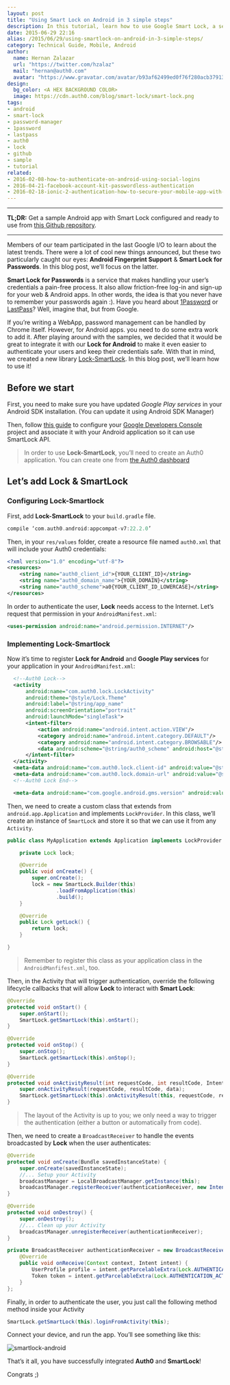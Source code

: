 ```yaml
---
layout: post
title: "Using Smart Lock on Android in 3 simple steps"
description: In this tutorial, learn how to use Google Smart Lock, a service that makes handling user's credentials on Android a pain-free process.
date: 2015-06-29 22:16
alias: /2015/06/29/using-smartlock-on-android-in-3-simple-steps/
category: Technical Guide, Mobile, Android
author:
  name: Hernan Zalazar
  url: "https://twitter.com/hzalaz"
  mail: "hernan@auth0.com"
  avatar: "https://www.gravatar.com/avatar/b93af62499ed0f76f280acb37913f15d.png?size=200"
design: 
  bg_color: <A HEX BACKGROUND COLOR>
  image: https://cdn.auth0.com/blog/smart-lock/smart-lock.png
tags: 
- android
- smart-lock
- password-manager
- 1password
- lastpass
- auth0
- lock
- github
- sample
- tutorial
related:
- 2016-02-08-how-to-authenticate-on-android-using-social-logins
- 2016-04-21-facebook-account-kit-passwordless-authentication
- 2016-02-18-ionic-2-authentication-how-to-secure-your-mobile-app-with-jwt
---
```


----

**TL;DR:** Get a sample Android app with Smart Lock configured and ready to use from [this Github repository](https://github.com/auth0/Lock-SmartLock/tree/master/app).

----


Members of our team participated in the last Google I/O to learn about the latest trends. There were a lot of cool new things announced, but these two particularly caught our eyes: **Android Fingerprint Support** & **Smart Lock for Passwords**. In this blog post, we’ll focus on the latter.

**Smart Lock for Passwords** is a service that makes handling your user’s credentials a pain-free process. It also allow friction-free log-in and sign-up for your web & Android apps. In other words, the idea is that you never have to remember your passwords again :). Have you heard about [1Password](https://agilebits.com/onepassword) or [LastPass](https://lastpass.com/)? Well, imagine that, but from Google.

If you’re writing a WebApp, password management can be handled by Chrome itself. However, for Android apps. you need to do some extra work to add it. After playing around with the samples, we decided that it would be great to integrate it with our **Lock for Android** to make it even easier to authenticate your users and keep their credentials safe. With that in mind, we created a new library [Lock-SmartLock](https://github.com/auth0/Lock-SmartLock). In this blog post, we’ll learn how to use it!

<!-- more -->

## Before we start

First, you need to make sure you have updated *Google Play services* in your Android SDK installation. (You can update it using Android SDK Manager)

Then, follow [this guide](https://developers.google.com/identity/smartlock-passwords/android/get-started#configure_your_console_name_project) to configure your [Google Developers Console](https://console.developers.google.com/) project and associate it with your Android application so it can use SmartLock API.

> In order to use **Lock-SmartLock**, you’ll need to create an Auth0 application. You can create one from [the Auth0 dashboard](https://manage.auth0.com/#/applications)

## Let’s add Lock & SmartLock

### Configuring Lock-Smartlock

First, add **Lock-SmartLock** to your `build.gradle` file.

```gradle
compile ‘com.auth0.android:appcompat-v7:22.2.0’
```

Then, in your `res/values` folder, create a resource file named `auth0.xml` that will include your Auth0 credentials:

```xml
<?xml version="1.0" encoding="utf-8"?>
<resources>
    <string name="auth0_client_id">{YOUR_CLIENT_ID}</string>
    <string name="auth0_domain_name">{YOUR_DOMAIN}</string>
    <string name="auth0_scheme">a0{YOUR_CLIENT_ID_LOWERCASE}</string>
</resources>
```

In order to authenticate the user, **Lock** needs access to the Internet. Let’s request that permission in your `AndroidManifest.xml`:

```xml
<uses-permission android:name="android.permission.INTERNET"/>
```

### Implementing Lock-Smartlock
Now it’s time to register **Lock for Android** and **Google Play services** for your application in your `AndroidManifest.xml`:

```xml
  <!--Auth0 Lock-->
  <activity
      android:name="com.auth0.lock.LockActivity"
      android:theme="@style/Lock.Theme"
      android:label="@string/app_name"
      android:screenOrientation="portrait"
      android:launchMode="singleTask">
      <intent-filter>
          <action android:name="android.intent.action.VIEW"/>
          <category android:name="android.intent.category.DEFAULT"/>
          <category android:name="android.intent.category.BROWSABLE"/>
          <data android:scheme="@string/auth0_scheme" android:host="@string/auth0_domain_name"/>
      </intent-filter>
  </activity>
  <meta-data android:name="com.auth0.lock.client-id" android:value="@string/auth0_client_id"/>
  <meta-data android:name="com.auth0.lock.domain-url" android:value="@string/auth0_domain_name"/>
  <!--Auth0 Lock End-->

  <meta-data android:name="com.google.android.gms.version" android:value="@integer/google_play_services_version" />
```

Then, we need to create a custom class that extends from `android.app.Application` and implements `LockProvider`. In this class, we’ll create an instance of `SmartLock` and store it so that we can use it from any `Activity`.

```java
public class MyApplication extends Application implements LockProvider {

    private Lock lock;

    @Override
    public void onCreate() {
        super.onCreate();
        lock = new SmartLock.Builder(this)
                .loadFromApplication(this)
                .build();
    }

    @Override
    public Lock getLock() {
        return lock;
    }

}
```

> Remember to register this class as your application class in the `AndroidManfifest.xml`, too.
 
Then, in the Activity that will trigger authentication, override the following lifecycle callbacks that will allow **Lock** to interact with **Smart Lock**:

```java
@Override
protected void onStart() {
    super.onStart();
    SmartLock.getSmartLock(this).onStart();
}

@Override
protected void onStop() {
    super.onStop();
    SmartLock.getSmartLock(this).onStop();
}

@Override
protected void onActivityResult(int requestCode, int resultCode, Intent data) {
    super.onActivityResult(requestCode, resultCode, data);
    SmartLock.getSmartLock(this).onActivityResult(this, requestCode, resultCode, data);
}
```

> The layout of the Activity is up to you; we only need a way to trigger the authentication (either a button or automatically from code).

Then, we need to create a `BroadcastReceiver` to handle the events broadcasted by **Lock** when the user authenticates:

```java
@Override
protected void onCreate(Bundle savedInstanceState) {
    super.onCreate(savedInstanceState);
    //... Setup your Activity
    broadcastManager = LocalBroadcastManager.getInstance(this);
    broadcastManager.registerReceiver(authenticationReceiver, new IntentFilter(Lock.AUTHENTICATION_ACTION));
}

@Override
protected void onDestroy() {
    super.onDestroy();
    //... Clean up your Activity
    broadcastManager.unregisterReceiver(authenticationReceiver);
}

private BroadcastReceiver authenticationReceiver = new BroadcastReceiver() {
    @Override
    public void onReceive(Context context, Intent intent) {
        UserProfile profile = intent.getParcelableExtra(Lock.AUTHENTICATION_ACTION_PROFILE_PARAMETER);
        Token token = intent.getParcelableExtra(Lock.AUTHENTICATION_ACTION_TOKEN_PARAMETER);
    }
};
```

Finally, in order to authenticate the user, you just call the following method method inside your Activity

```java
SmartLock.getSmartLock(this).loginFromActivity(this);
```

Connect your device, and run the app. You’ll see something like this:

![smartlock-android](https://cdn.auth0.com//blog/smartlock-android.gif)

That’s it all, you have successfully integrated **Auth0** and **SmartLock**!

Congrats ;)


